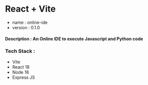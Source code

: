 # React + Vite

<ul>
  <li>name : online-ide</li>
  <li>version : 0.1.0</li>
</ul>

<h4>Description : An Online IDE to execute Javascript and Python code</h4>

<h3>Tech Stack :</h3>
<ul>
  <li>Vite</li>
  <li>React 18</li>
  <li>Node 18</li>
  <li>Express JS</li>
</ul>


